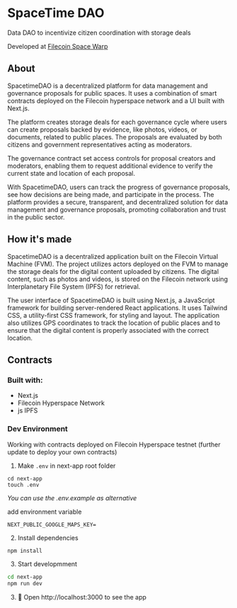 # SpaceTime DAO

Data DAO to incentivize citizen coordination with storage deals 

Developed at [Filecoin Space Warp](https://ethglobal.com/showcase/spacetimedao-ukw1r)  

## About
SpacetimeDAO is a decentralized platform for data management and governance proposals for public spaces. It uses a combination of smart contracts deployed on the Filecoin hyperspace network and a UI built with Next.js.

The platform creates storage deals for each governance cycle where users can create proposals backed by evidence, like photos, videos, or documents, related to public places. The proposals are evaluated by both citizens and government representatives acting as moderators.

The governance contract set access controls for proposal creators and moderators, enabling them to request additional evidence to verify the current state and location of each proposal.

With SpacetimeDAO, users can track the progress of governance proposals, see how decisions are being made, and participate in the process. The platform provides a secure, transparent, and decentralized solution for data management and governance proposals, promoting collaboration and trust in the public sector.
  
## How it's made

SpacetimeDAO is a decentralized application built on the Filecoin Virtual Machine (FVM). The project utilizes actors deployed on the FVM to manage the storage deals for the digital content uploaded by citizens. The digital content, such as photos and videos, is stored on the Filecoin network using Interplanetary File System (IPFS) for retrieval.

The user interface of SpacetimeDAO is built using Next.js, a JavaScript framework for building server-rendered React applications. It uses Tailwind CSS, a utility-first CSS framework, for styling and layout. The application also utilizes GPS coordinates to track the location of public places and to ensure that the digital content is properly associated with the correct location.


## Contracts


### Built with:

- Next.js  
- Filecoin Hyperspace Network  
- js IPFS




### Dev Environment

Working with contracts deployed on Filecoin Hyperspace testnet (further update to deploy your own contracts)

1. Make `.env` in next-app root folder

```shell
cd next-app
touch .env
```

*You can use the .env.example as alternative*

add environment variable

```text
NEXT_PUBLIC_GOOGLE_MAPS_KEY=
```


2. Install dependencies

```bash
npm install
```

3. Start developmment

```bash
cd next-app
npm run dev
```

3. 📱 Open http://localhost:3000 to see the app